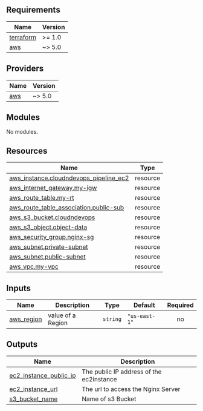 <!-- BEGIN_TF_DOCS -->
## Requirements

| Name | Version |
|------|---------|
| <a name="requirement_terraform"></a> [terraform](#requirement\_terraform) | >= 1.0 |
| <a name="requirement_aws"></a> [aws](#requirement\_aws) | ~> 5.0 |

## Providers

| Name | Version |
|------|---------|
| <a name="provider_aws"></a> [aws](#provider\_aws) | ~> 5.0 |

## Modules

No modules.

## Resources

| Name | Type |
|------|------|
| [aws_instance.cloudndevops_pipeline_ec2](https://registry.terraform.io/providers/hashicorp/aws/latest/docs/resources/instance) | resource |
| [aws_internet_gateway.my-igw](https://registry.terraform.io/providers/hashicorp/aws/latest/docs/resources/internet_gateway) | resource |
| [aws_route_table.my-rt](https://registry.terraform.io/providers/hashicorp/aws/latest/docs/resources/route_table) | resource |
| [aws_route_table_association.public-sub](https://registry.terraform.io/providers/hashicorp/aws/latest/docs/resources/route_table_association) | resource |
| [aws_s3_bucket.cloudndevops](https://registry.terraform.io/providers/hashicorp/aws/latest/docs/resources/s3_bucket) | resource |
| [aws_s3_object.object-data](https://registry.terraform.io/providers/hashicorp/aws/latest/docs/resources/s3_object) | resource |
| [aws_security_group.nginx-sg](https://registry.terraform.io/providers/hashicorp/aws/latest/docs/resources/security_group) | resource |
| [aws_subnet.private-subnet](https://registry.terraform.io/providers/hashicorp/aws/latest/docs/resources/subnet) | resource |
| [aws_subnet.public-subnet](https://registry.terraform.io/providers/hashicorp/aws/latest/docs/resources/subnet) | resource |
| [aws_vpc.my-vpc](https://registry.terraform.io/providers/hashicorp/aws/latest/docs/resources/vpc) | resource |

## Inputs

| Name | Description | Type | Default | Required |
|------|-------------|------|---------|:--------:|
| <a name="input_aws_region"></a> [aws\_region](#input\_aws\_region) | value of a Region | `string` | `"us-east-1"` | no |

## Outputs

| Name | Description |
|------|-------------|
| <a name="output_ec2_instance_public_ip"></a> [ec2\_instance\_public\_ip](#output\_ec2\_instance\_public\_ip) | The public IP address of the ec2instance |
| <a name="output_ec2_instance_url"></a> [ec2\_instance\_url](#output\_ec2\_instance\_url) | The url to access the Nginx Server |
| <a name="output_s3_bucket_name"></a> [s3\_bucket\_name](#output\_s3\_bucket\_name) | Name of s3 Bucket |
<!-- END_TF_DOCS -->